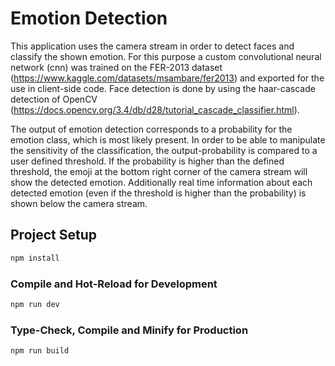 # Emotion Detection

This application uses the camera stream in order to detect faces and classify the shown emotion.
For this purpose a custom convolutional neural network (cnn) was trained on the FER-2013 dataset (https://www.kaggle.com/datasets/msambare/fer2013)
and exported for the use in client-side code.
Face detection is done by using the haar-cascade detection of OpenCV (https://docs.opencv.org/3.4/db/d28/tutorial_cascade_classifier.html).

The output of emotion detection corresponds to a probability for the emotion class, which is most likely present.
In order to be able to manipulate the sensitivity of the classification, the output-probability is compared to a user 
defined threshold. If the probability is higher than the defined threshold, the emoji at the bottom right corner of the 
camera stream will show the detected emotion.
Additionally real time information about each detected emotion (even if the threshold is higher than the probability) is 
shown below the camera stream.

## Project Setup

```sh
npm install
```

### Compile and Hot-Reload for Development

```sh
npm run dev
```

### Type-Check, Compile and Minify for Production

```sh
npm run build
```
